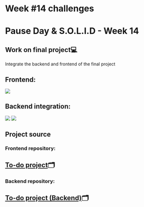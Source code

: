 <h1>Week #14 challenges</h1>
<h1>Pause Day & S.O.L.I.D - Week 14</h1>
<h2>Work on final project💻</h2>
<p>Integrate the backend and frontend of the final project</p>
<h2>Frontend:</h2>
<img src="https://github.com/drewbydiego/core-code-from-scratch-readme/assets/76753050/5d1810a7-7944-41b3-a60c-c9dd13623fc5">
<h2>Backend integration:</h2>
<img src="https://github.com/drewbydiego/core-code-from-scratch-readme/assets/76753050/9119e4d9-30d8-49ef-b7a3-3324390829c6">
<img src="https://github.com/drewbydiego/core-code-from-scratch-readme/assets/76753050/033da27e-e4da-46e3-ad15-9a43482599fc">
<h2>Project source</h2>
<h3>Frontend repository:</h3>
<h2><a href="https://github.com/drewbydiego/Frontend-project-bootcamp" target="_blank">To-do project</a>🗂️</h2>
<h3>Backend repository:</h3>
<h2><a href="https://github.com/drewbydiego/Backend-project-bootcamp" target="_blank">To-do project (Backend)</a>🗂️</h2>
